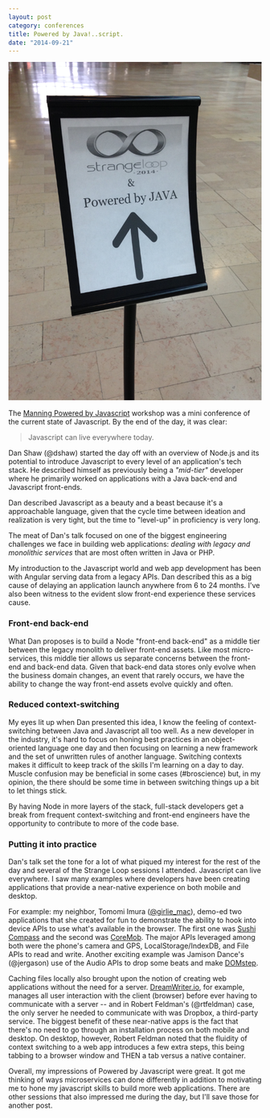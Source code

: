 ```yaml
---
layout: post
category: conferences
title: Powered by Java!..script.
date: "2014-09-21"
---
```


![Java -- The Future](pbjs.jpg)

The [Manning Powered by Javascript](http://www.manning.com/poweredbyjavascript/) workshop was a mini conference of the current state of Javascript.
By the end of the day, it was clear:
> Javascript can live everywhere today.

Dan Shaw (@dshaw) started the day off with an overview of Node.js and its potential to introduce
Javascript to every level of an application's tech stack.
He described himself as previously being a _"mid-tier"_ developer where he primarily worked on
applications with a Java back-end and Javascript front-ends.

Dan described Javascript as a beauty and a beast because it's a approachable language, given that
the cycle time between ideation and realization is very tight, but the time to "level-up" in proficiency is very long.

The meat of Dan's talk focused on one of the biggest engineering challenges we face in building web applications: *dealing with legacy and monolithic services* that are most often written in Java or PHP.

My introduction to the Javascript world and web app development has been with Angular serving data from a legacy APIs.
Dan described this as a big cause of delaying an application launch anywhere from 6 to 24 months. I've also been witness to the evident slow front-end experience these services cause.

### Front-end back-end

What Dan proposes is to build a Node "front-end back-end" as a middle tier between the legacy monolith to deliver front-end assets.
Like most micro-services, this middle tier allows us separate concerns between the front-end and back-end data.
Given that back-end data stores only evolve when the business domain changes, an event that rarely occurs, we have the ability to change the way front-end assets evolve quickly and often.

### Reduced context-switching
My eyes lit up when Dan presented this idea, I know the feeling of context-switching between Java and Javascript all too well.
As a new developer in the industry, it's hard to focus on honing best practices in an object-oriented language one day and then focusing on learning a new framework and the set of unwritten rules of another language.
Switching contexts makes it difficult to keep track of the skills I'm learning on a day to day. Muscle confusion may be beneficial in some cases (#broscience) but, in my opinion, the there should be some time in between switching things up a bit to let things stick.

By having Node in more layers of the stack, full-stack developers get a break from frequent context-switching and front-end engineers have the opportunity to contribute to more of the code base.

### Putting it into practice

Dan's talk set the tone for a lot of what piqued my interest for the rest of the day and several of the Strange Loop sessions I attended.
Javascript can live everywhere. I saw many examples where developers have been creating applications that provide a near-native experience on both mobile and desktop.

For example: my neighbor, Tomomi Imura ([@girlie_mac](https://twitter.com/girlie_mac)), demo-ed two applications that she created for fun to demonstrate the ability to hook into device APIs to use what's available in the browser.
The first one was [Sushi Compass](http://vimeo.com/92208773) and the second was [CoreMob](https://github.com/coremob/camera).
The major APIs leveraged among both were the phone's camera and GPS, LocalStorage/IndexDB, and File APIs to read and write.
Another exciting example was Jamison Dance's (@jergason) use of the Audio APIs to drop some beats and make [DOMstep](http://youtu.be/QAwbjMdXj-Y).

Caching files locally also brought upon the notion of creating web applications without the need for a server.
[DreamWriter.io](http://dreamwriter.io), for example, manages all user interaction with the client (browser) before ever
having to communicate with a server -- and in Robert Feldman's (@rtfeldman) case, the only server he needed to communicate with was Dropbox, a third-party service.
The biggest benefit of these near-native apps is the fact that there's no need to go through an installation process on both mobile and desktop. On desktop, however, Robert Feldman noted that the fluidity of context switching to a web app
introduces a few extra steps, this being tabbing to a browser window and THEN a tab versus a native container.

Overall, my impressions of Powered by Javascript were great. It got me thinking of ways microservices can done differently in addition to motivating me to hone my javascript skills to
build more web applications. There are other sessions that also impressed me during the day, but I'll save those for another post.
